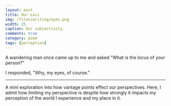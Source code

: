 ```yaml
---
layout: post
title: Our Loci
img: /files/writing/eyes.png
width: 25
caption: Our subjectivity.
comments: true
category: poem
tags: [perception]
---
```


A wandering man once came up to me and asked
"What is the locus of your person?"

I responded, "Why, my eyes, of course."

---
A mini exploration into how vantage points effect our perspectives. Here, I admit how limiting my perspective is  despite how strongly it impacts my perception of the world I experience and my place in it.